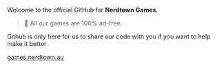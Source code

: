 Welcome to the official GitHub for **Nerdtown Games**.
> 🚫 All our games are 100% ad-free.

Github is only here for us to share our code with you if you want to help make it better

[games.nerdtown.au](https://games.nerdtown.au)

